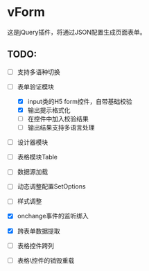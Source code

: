 # vForm
这是jQuery插件，将通过JSON配置生成页面表单。


## TODO: 
* [ ] 支持多语种切换
* [ ] 表单验证模块  
    * [x] input类的H5 form控件，自带基础校验  
    * [x] 输出提示格式化  
    * [ ] 在控件中加入校验结果  
    * [ ] 输出结果支持多语言处理  
* [ ] 设计器模块
* [ ] 表格模块Table
* [ ] 数据源加载
* [ ] 动态调整配置SetOptions
* [ ] 样式调整
* [x] onchange事件的监听绑入
* [x] 跨表单数据提取
* [ ] 表格控件跨列
* [ ] 表格\控件的销毁重载

